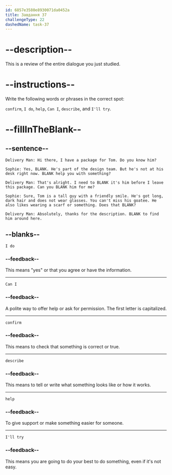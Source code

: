 ```yaml
---
id: 6857e3580e8930071da0452a
title: Завдання 37
challengeType: 22
dashedName: task-37
---
```


<!-- REVIEW -->

# --description--

This is a review of the entire dialogue you just studied.

# --instructions--

Write the following words or phrases in the correct spot:

`confirm`, `I do`, `help`, `Can I`, `describe`, and `I'll try`.

# --fillInTheBlank--

## --sentence--

`Delivery Man: Hi there, I have a package for Tom. Do you know him?`

`Sophie: Yes, BLANK. He's part of the design team. But he's not at his desk right now. BLANK help you with something?`

`Delivery Man: That's alright. I need to BLANK it's him before I leave this package. Can you BLANK him for me?`

`Sophie: Sure, Tom is a tall guy with a friendly smile. He's got long, dark hair and does not wear glasses. You can't miss his goatee. He also likes wearing a scarf or something. Does that BLANK?`

`Delivery Man: Absolutely, thanks for the description. BLANK to find him around here.`

## --blanks--

`I do`

### --feedback--

This means "yes" or that you agree or have the information.

---

`Can I`

### --feedback--

A polite way to offer help or ask for permission. The first letter is capitalized.

---

`confirm`

### --feedback--

This means to check that something is correct or true.

---

`describe`

### --feedback--

This means to tell or write what something looks like or how it works.

---

`help`

### --feedback--

To give support or make something easier for someone.

---

`I'll try`

### --feedback--

This means you are going to do your best to do something, even if it's not easy.
